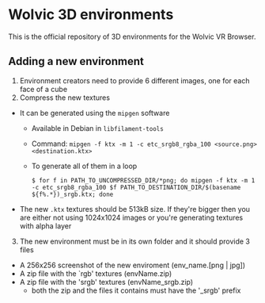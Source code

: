 # Wolvic 3D environments

This is the official repository of 3D environments for the Wolvic VR Browser.

## Adding a new environment

1. Environment creators need to provide 6 different images, one for each face of a cube
2. Compress the new textures
*  It can be generated using the `mipgen` software
      * Available in Debian in `libfilament-tools`
      * Command: `mipgen -f ktx -m 1 -c etc_srgb8_rgba_100 <source.png> <destination.ktx>`
      * To generate all of them in a loop
      
         `$ for f in PATH_TO_UNCOMPRESSED_DIR/*png; do mipgen -f ktx -m 1 -c etc_srgb8_rgba_100 $f PATH_TO_DESTINATION_DIR/$(basename ${f%.*})_srgb.ktx; done`
* The new `.ktx` textures should be 513kB size. If they're bigger then you are either not using 1024x1024 images or you're generating textures with alpha layer
3. The new environment must be in its own folder and it should provide 3 files
* A 256x256 screenshot of the new enviroment (env_name.[png | jpg])
* A zip file with the `rgb' textures (envName.zip)
* A zip file with the 'srgb' textures (envName_srgb.zip)
  * both the zip and the files it contains must have the '_srgb' prefix 



